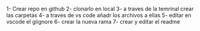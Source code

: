1- Crear repo en github
2- clonarlo en local
3- a traves de la temrinal crear las carpetas
4- a traves de vs code añadr los archivos a ellas
5- editar en vscode el giignore
6- crear la nueva rama
7- crear y editar el readme
